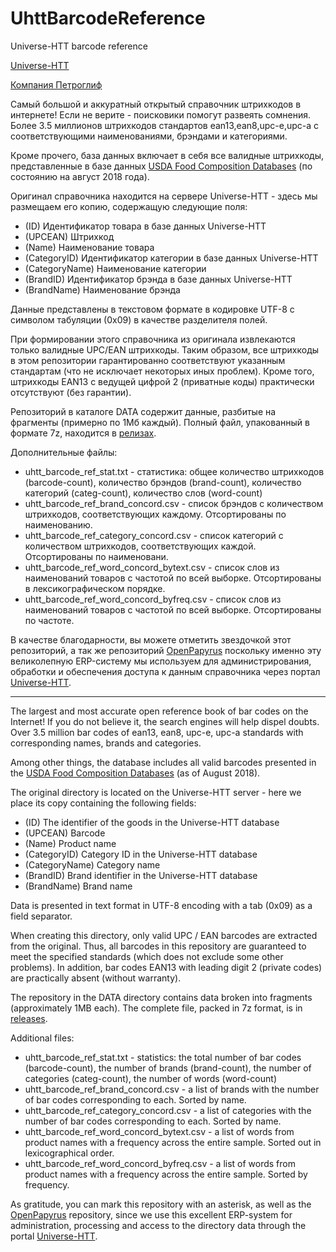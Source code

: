 # UhttBarcodeReference
Universe-HTT barcode reference

[Universe-HTT](https://uhtt.ru)

[Компания Петроглиф](http://www.petroglif.ru)

Самый большой и аккуратный открытый справочник штрихкодов в интернете! Если не верите - поисковики помогут развеять сомнения.
Более 3.5 миллионов штрихкодов стандартов ean13,ean8,upc-e,upc-a с соответствующими наименованиями, брэндами и категориями.

Кроме прочего, база данных включает в себя все валидные штрихкоды, представленные в базе данных [USDA Food Composition Databases](https://ndb.nal.usda.gov/ndb/search/list) (по состоянию на август 2018 года).

Оригинал справочника находится на сервере Universe-HTT - здесь мы размещаем его копию, содержащую следующие поля:

* (ID) Идентификатор товара в базе данных Universe-HTT
* (UPCEAN) Штрихкод
* (Name) Наименование товара
* (CategoryID) Идентификатор категории в базе данных Universe-HTT
* (CategoryName) Наименование категории
* (BrandID) Идентификатор брэнда в базе данных Universe-HTT
* (BrandName) Наименование брэнда

Данные представлены в текстовом формате в кодировке UTF-8 с символом табуляции (0x09) в качестве разделителя полей.

При формировании этого справочника из оригинала извлекаются только валидные UPC/EAN штрихкоды. Таким образом, все
штрихкоды в этом репозитории гарантированно соответствуют указанным стандартам (что не исключает некоторых иных проблем).
Кроме того, штрихкоды EAN13 с ведущей цифрой 2 (приватные коды) практически отсутствуют (без гарантии).

Репозиторий в каталоге DATA содержит данные, разбитые на фрагменты (примерно по 1Мб каждый). Полный файл, упакованный в формате 7z, находится в [релизах](https://github.com/papyrussolution/UhttBarcodeReference/releases).

Дополнительные файлы:

* uhtt_barcode_ref_stat.txt - статистика: общее количество штрихкодов (barcode-count), количество брэндов (brand-count), количество категорий (categ-count), количество слов (word-count)
* uhtt_barcode_ref_brand_concord.csv - список брэндов с количеством штрихкодов, соответствующих каждому. Отсортированы по наименованию.
* uhtt_barcode_ref_category_concord.csv - список категорий с количеством штрихкодов, соответствующих каждой. Отсортированы по наименовани.
* uhtt_barcode_ref_word_concord_bytext.csv - список слов из наименований товаров с частотой по всей выборке. Отсортированы в лексикографическом порядке.
* uhtt_barcode_ref_word_concord_byfreq.csv - список слов из наименований товаров с частотой по всей выборке. Отсортированы по частоте.

В качестве благодарности, вы можете отметить звездочкой этот репозиторий, а так же репозиторий [OpenPapyrus](https://github.com/papyrussolution/OpenPapyrus) поскольку именно эту великолепную ERP-систему мы используем для администрирования, обработки и обеспечения доступа к данным справочника через портал [Universe-HTT](https://uhtt.ru).

---------------------------

The largest and most accurate open reference book of bar codes on the Internet! If you do not believe it, the search engines will help dispel doubts.
Over 3.5 million bar codes of ean13, ean8, upc-e, upc-a standards with corresponding names, brands and categories.

Among other things, the database includes all valid barcodes presented in the [USDA Food Composition Databases](https://ndb.nal.usda.gov/ndb/search/list) (as of August 2018).

The original directory is located on the Universe-HTT server - here we place its copy containing the following fields:

* (ID) The identifier of the goods in the Universe-HTT database
* (UPCEAN) Barcode
* (Name) Product name
* (CategoryID) Category ID in the Universe-HTT database
* (CategoryName) Category name
* (BrandID) Brand identifier in the Universe-HTT database
* (BrandName) Brand name

Data is presented in text format in UTF-8 encoding with a tab (0x09) as a field separator.

When creating this directory, only valid UPC / EAN barcodes are extracted from the original. Thus, all
barcodes in this repository are guaranteed to meet the specified standards (which does not exclude some other problems).
In addition, bar codes EAN13 with leading digit 2 (private codes) are practically absent (without warranty).

The repository in the DATA directory contains data broken into fragments (approximately 1MB each). The complete file, packed in 7z format, is in [releases](https://github.com/papyrussolution/UhttBarcodeReference/releases).

Additional files:

* uhtt_barcode_ref_stat.txt - statistics: the total number of bar codes (barcode-count), the number of brands (brand-count), the number of categories (categ-count), the number of words (word-count)
* uhtt_barcode_ref_brand_concord.csv - a list of brands with the number of bar codes corresponding to each. Sorted by name.
* uhtt_barcode_ref_category_concord.csv - a list of categories with the number of bar codes corresponding to each. Sorted by name.
* uhtt_barcode_ref_word_concord_bytext.csv - a list of words from product names with a frequency across the entire sample. Sorted out in lexicographical order.
* uhtt_barcode_ref_word_concord_byfreq.csv - a list of words from product names with a frequency across the entire sample. Sorted by frequency.

As gratitude, you can mark this repository with an asterisk, as well as the [OpenPapyrus](https://github.com/papyrussolution/OpenPapyrus) repository, since we use this excellent ERP-system for administration, processing and access to the directory data through the portal [Universe-HTT](https://uhtt.ru).
